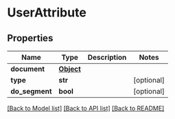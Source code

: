 # UserAttribute

## Properties
Name | Type | Description | Notes
------------ | ------------- | ------------- | -------------
**document** | [**Object**](.md) |  | 
**type** | **str** |  | [optional] 
**do_segment** | **bool** |  | [optional] 

[[Back to Model list]](../README.md#documentation-for-models) [[Back to API list]](../README.md#documentation-for-api-endpoints) [[Back to README]](../README.md)

